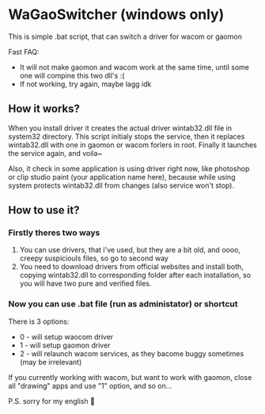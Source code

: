 # WaGaoSwitcher (windows only)
This is simple .bat script, that can switch a driver for wacom or gaomon

Fast FAQ: 
- It will not make gaomon and wacom work at the same time, until some one will compine this two dll's :(
- If not working, try again, maybe lagg idk

How it works?
-

When you install driver it creates the actual driver wintab32.dll file in system32 directory.
This script initialy stops the service, then it replaces wintab32.dll with one in gaomon or wacom forlers in root.
Finally it launches the service again, and voila~

Also, it check in some application is using driver right now, like photoshop or clip studio paint (your application name here), because while using system protects wintab32.dll from changes (also service won't stop).

How to use it?
-

### Firstly theres two ways
1) You can use drivers, that i've used, but they are a bit old, and oooo, creepy suspiciouls files, so go to second way
2) You need to download drivers from official websites and install both, copying wintab32.dll to corresponding folder after each installation, so you will have two pure and verified files.

### Now you can use .bat file (run as administator) or shortcut
There is 3 options:

 - 0 - will setup waocom driver 
 - 1 - will setup gaomon driver 
 - 2 - will relaunch wacom services, as they bacome buggy sometimes (may be
   irrelevant)

If you currently working with wacom, but want to work with gaomon, close all "drawing" apps and use "1" option, and so on...

P.S. sorry for my english 🐸
